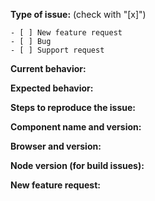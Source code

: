 <!--
PLEASE FILL OUT THE FOLLOWING INFORMATION, THIS WILL HELP US TO RESOLVE YOUR PROBLEM FASTER.

REMEMBER FOR SUPPORT REQUESTS YOU CAN ALSO ASK ON OUR GITTER CHAT:
Please ask before on our gitter channel https://gitter.im/Alfresco/alfresco-ng2-components
-->

**Type of issue:**  (check with "[x]")
```
- [ ] New feature request
- [ ] Bug  
- [ ] Support request
```
**Current behavior:**
<!-- Describe the current behavior. -->

**Expected behavior:**
<!-- Describe the expected behavior. -->

**Steps to reproduce the issue:**
<!-- Describe the steps to reproduce the issue. -->

**Component name and version:** 
<!-- Example: ng2-alfresco-login. Check before if this issue is still present in the most recent version -->

**Browser and version:** 
<!-- [all | Chrome XX | Firefox XX | IE XX | Safari XX | Mobile Chrome XX | Android X.X Web Browser | iOS XX Safari | iOS XX UIWebView | iOS XX WKWebView ] -->
 
**Node version (for build issues):**  
<!-- To check the version: node --version -->

**New feature request:**
<!-- Describe the feature, motivation and the concrete use case (only in case of new feature request) -->
